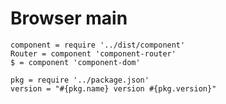 Browser main
============

    component = require '../dist/component'
    Router = component 'component-router'
    $ = component 'component-dom'

    pkg = require '../package.json'
    version = "#{pkg.name} version #{pkg.version}"
